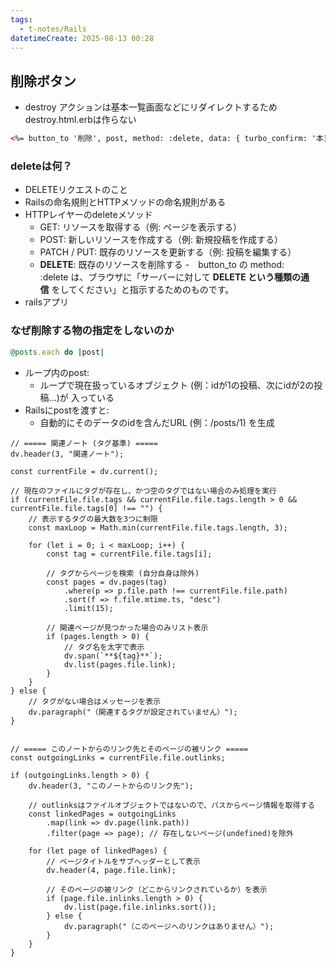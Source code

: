 ```yaml
---
tags:
  - t-notes/Rails
datetimeCreate: 2025-08-13 00:28
---
```

## 削除ボタン

- destroy アクションは基本一覧画面などにリダイレクトするため destroy.html.erbは作らない
```html
<%= button_to '削除', post, method: :delete, data: { turbo_confirm: '本当に削除しますか？' } %>
```
### deleteは何？
- DELETEリクエストのこと
- Railsの命名規則とHTTPメソッドの命名規則がある
- HTTPレイヤーのdeleteメソッド
	- GET: リソースを取得する（例: ページを表示する）
	- POST: 新しいリソースを作成する（例: 新規投稿を作成する）
	- PATCH / PUT: 既存のリソースを更新する（例: 投稿を編集する）
	- **DELETE**: 既存のリソースを削除する
	-　button_to の method: :delete は、ブラウザに「サーバーに対して **DELETE という種類の通信** をしてください」と指示するためのものです。
- railsアプリ

### なぜ削除する物の指定をしないのか
```ruby
@posts.each do |post|
```
- ループ内のpost:
	- ループで現在扱っているオブジェクト (例：idが1の投稿、次にidが2の投稿...)が 入っている
- Railsにpostを渡すと:
	- 自動的にそのデータのidを含んだURL (例：/posts/1) を生成





```dataviewjs
// ===== 関連ノート (タグ基準) =====
dv.header(3, "関連ノート");

const currentFile = dv.current();

// 現在のファイルにタグが存在し、かつ空のタグではない場合のみ処理を実行
if (currentFile.file.tags && currentFile.file.tags.length > 0 && currentFile.file.tags[0] !== "") {
    // 表示するタグの最大数を3つに制限
    const maxLoop = Math.min(currentFile.file.tags.length, 3);

    for (let i = 0; i < maxLoop; i++) {
        const tag = currentFile.file.tags[i];
        
        // タグからページを検索 (自分自身は除外)
        const pages = dv.pages(tag)
            .where(p => p.file.path !== currentFile.file.path) 
            .sort(f => f.file.mtime.ts, "desc")
            .limit(15);
        
        // 関連ページが見つかった場合のみリスト表示
        if (pages.length > 0) {
            // タグ名を太字で表示
            dv.span(`**${tag}**`); 
            dv.list(pages.file.link);
        }
    }
} else {
    // タグがない場合はメッセージを表示
    dv.paragraph("（関連するタグが設定されていません）");
}


// ===== このノートからのリンク先とそのページの被リンク =====
const outgoingLinks = currentFile.file.outlinks;

if (outgoingLinks.length > 0) {
    dv.header(3, "このノートからのリンク先");
    
    // outlinksはファイルオブジェクトではないので、パスからページ情報を取得する
    const linkedPages = outgoingLinks
        .map(link => dv.page(link.path))
        .filter(page => page); // 存在しないページ(undefined)を除外

    for (let page of linkedPages) {
        // ページタイトルをサブヘッダーとして表示
        dv.header(4, page.file.link);
        
        // そのページの被リンク（どこからリンクされているか）を表示
        if (page.file.inlinks.length > 0) {
            dv.list(page.file.inlinks.sort());
        } else {
            dv.paragraph("（このページへのリンクはありません）");
        }
    }
}
```